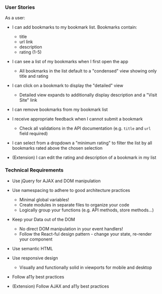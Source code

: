 ### User Stories

As a user:
* I can add bookmarks to my bookmark list. Bookmarks contain:
  * title
  * url link
  * description
  * rating (1-5)

* I can see a list of my bookmarks when I first open the app
  * All bookmarks in the list default to a "condensed" view showing only title and rating

* I can click on a bookmark to display the "detailed" view
  * Detailed view expands to additionally display description and a "Visit Site" link

* I can remove bookmarks from my bookmark list

* I receive appropriate feedback when I cannot submit a bookmark
  * Check all validations in the API documentation (e.g. `title` and `url` field required)

* I can select from a dropdown a "minimum rating" to filter the list by all bookmarks rated above the chosen selection

* (Extension) I can edit the rating and description of a bookmark in my list

### Technical Requirements

* Use jQuery for AJAX and DOM manipulation

* Use namespacing to adhere to good architecture practices
  * Minimal global variables!
  * Create modules in separate files to organize your code
  * Logically group your functions (e.g. API methods, store methods...)

* Keep your Data out of the DOM
  * No direct DOM manipulation in your event handlers!
  * Follow the React-ful design pattern - change your state, re-render your component

* Use semantic HTML

* Use responsive design
  * Visually and functionally solid in viewports for mobile and desktop

* Follow a11y best practices
  
* (Extension) Follow AJAX and a11y best practices
